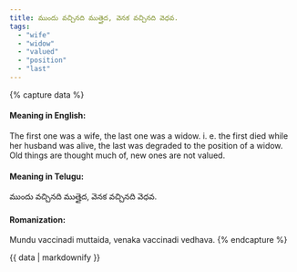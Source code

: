 ```yaml
---
title: ముందు వచ్చినది ముత్తైద, వెనక వచ్చినది వెధవ.
tags:
  - "wife"
  - "widow"
  - "valued"
  - "position"
  - "last"
---
```


{% capture data %}
#### Meaning in English:
The first one was a wife, the last one was a widow.
i. e. the first died while her husband was alive, the last was degraded to the position of a widow.
Old things are thought much of, new ones are not valued.

#### Meaning in Telugu:
ముందు వచ్చినది ముత్తైద, వెనక వచ్చినది వెధవ.

#### Romanization:
Mundu vaccinadi muttaida, venaka vaccinadi vedhava.
{% endcapture %}

{{ data | markdownify }}

